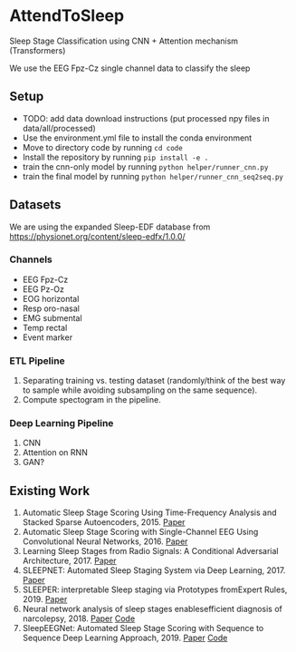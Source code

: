 # AttendToSleep
Sleep Stage Classification using CNN + Attention mechanism (Transformers)



We use the EEG Fpz-Cz single channel data to classify the sleep



## Setup

- TODO: add data download instructions (put processed npy files in data/all/processed)
- Use the environment.yml file to install the conda environment
- Move to directory code by running ```cd code```
- Install the repository by running ```pip install -e .```
- train the cnn-only model by running ```python helper/runner_cnn.py```
- train the final model by running ```python helper/runner_cnn_seq2seq.py```



## Datasets

We are using the expanded Sleep-EDF database from https://physionet.org/content/sleep-edfx/1.0.0/

### Channels
- EEG Fpz-Cz
- EEG Pz-Oz
- EOG horizontal
- Resp oro-nasal
- EMG submental
- Temp rectal
- Event marker

### ETL Pipeline
1. Separating training vs. testing dataset (randomly/think of the best way to sample while avoiding subsampling on the same sequence). 
2. Compute spectogram in the pipeline.

### Deep Learning Pipeline
1. CNN
2. Attention on RNN
3. GAN?

## Existing Work

1. Automatic Sleep Stage Scoring Using Time-Frequency Analysis and Stacked Sparse Autoencoders, 2015. [Paper](https://www.ncbi.nlm.nih.gov/pubmed/26464268) 
2. Automatic Sleep Stage Scoring with Single-Channel EEG Using Convolutional Neural Networks, 2016. [Paper](https://arxiv.org/pdf/1610.01683.pdf)
3. Learning Sleep Stages from Radio Signals: A Conditional Adversarial Architecture, 2017. [Paper](http://proceedings.mlr.press/v70/zhao17d/zhao17d.pdf)
4. SLEEPNET: Automated Sleep Staging System via Deep Learning, 2017. [Paper](https://arxiv.org/pdf/1707.08262.pdf)
5. SLEEPER: interpretable Sleep staging via Prototypes fromExpert Rules, 2019. [Paper](https://arxiv.org/pdf/1910.06100.pdf)
6. Neural network analysis of sleep stages enablesefficient diagnosis of narcolepsy, 2018. [Paper](https://www.nature.com/articles/s41467-018-07229-3.pdf) [Code](https://github.com/Stanford-STAGES/stanford-stages)
7. SleepEEGNet: Automated Sleep Stage Scoring with Sequence to Sequence Deep Learning Approach, 2019. [Paper](https://arxiv.org/pdf/1903.02108.pdf) [Code](https://github.com/SajadMo/SleepEEGNet)

